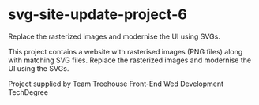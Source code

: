 # svg-site-update-project-6
Replace the rasterized images and modernise the UI using SVGs.

This project contains a website with rasterised images (PNG files) along with matching SVG files. Replace the rasterized images and modernise the UI using the SVGs.

Project supplied by Team Treehouse Front-End Wed Development TechDegree
